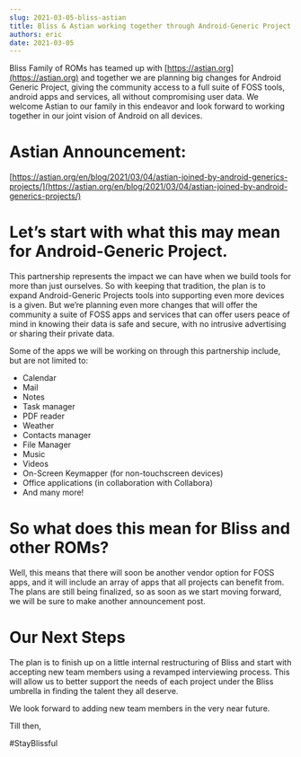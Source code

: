 ```yaml
---
slug: 2021-03-05-bliss-astian
title: Bliss & Astian working together through Android-Generic Project
authors: eric
date: 2021-03-05
---
```




Bliss Family of ROMs has teamed up with [https://astian.org](https://astian.org) and together we are planning big changes for Android Generic Project, giving the community access to a full suite of FOSS tools, android apps and services, all without compromising user data.
We welcome Astian to our family in this endeavor and look forward to working together in our joint vision of Android on all devices.

# Astian Announcement:

[https://astian.org/en/blog/2021/03/04/astian-joined-by-android-generics-projects/](https://astian.org/en/blog/2021/03/04/astian-joined-by-android-generics-projects/)

# Let’s start with what this may mean for Android-Generic Project.

This partnership represents the impact we can have when we build tools for more than just ourselves. So with keeping that tradition, the plan is to expand Android-Generic Projects tools into supporting even more devices is a given. But we’re planning even more changes that will offer the community a suite of FOSS apps and services that can offer users peace of mind in knowing their data is safe and secure, with no intrusive advertising or sharing their private data.

Some of the apps we will be working on through this partnership include, but are not limited to:

- Calendar
- Mail
- Notes
- Task manager
- PDF reader
- Weather
- Contacts manager
- File Manager
- Music
- Videos
- On-Screen Keymapper (for non-touchscreen devices)
- Office applications (in collaboration with Collabora)
- And many more!

# So what does this mean for Bliss and other ROMs?

Well, this means that there will soon be another vendor option for FOSS apps, and it will include an array of apps that all projects can benefit from. The plans are still being finalized, so as soon as we start moving forward, we will be sure to make another announcement post.

# Our Next Steps

The plan is to finish up on a little internal restructuring of Bliss and start with accepting new team members using a revamped interviewing process. This will allow us to better support the needs of each project under the Bliss umbrella in finding the talent they all deserve.

We look forward to adding new team members in the very near future.

Till then,

#StayBlissful

